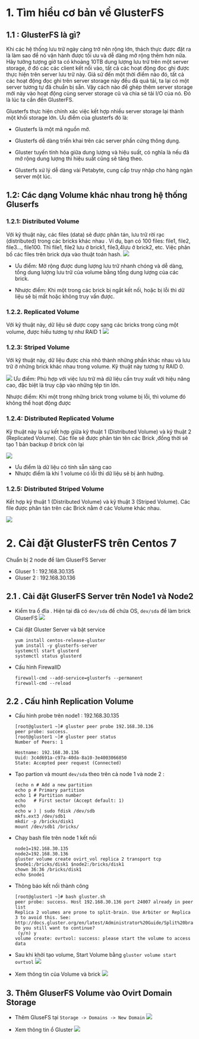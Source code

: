 

# 1. Tìm hiểu cơ bản về GlusterFS

## 1.1 : GlusterFS là gì?
Khi các hệ thống lưu trữ ngày càng trở nên rộng lớn, thách thực được đặt ra là làm sao để nó vận hành được tối ưu và dễ dàng mở rộng thêm hơn nữa. Hãy tưởng tượng giờ ta có khoảng 10TB dung lượng lưu trữ trên một server storage, ở đó các các client kết nối vào, tất cả các hoạt động đọc ghi được thực hiện trên server lưu trữ này. Giả sử đến một thời điểm nào đó, tất cả các hoạt động đọc ghi trên server storage này đều đã quá tải, ta lại có một server tương tự đã chuẩn bị sẵn. Vậy cách nào để ghép thêm server storage mới này vào hoạt động cùng server storage cũ và chia sẻ tải I/O của nó. Đó là lúc ta cần đến GlusterFS.

Glusterfs thực hiện chính xác việc kết hợp nhiều server storage lại thành một khối storage lớn. Ưu điểm của glusterfs đó là:

- Glusterfs là một mã nguồn mở.

-  Glusterfs dễ dàng triển khai trên các server phần cứng thông dụng.

- Gluster tuyến tính hóa giữa dung lượng và hiệu suất, có nghĩa là nếu đã mở rộng dung lượng thì hiệu suất cũng sẽ tăng theo.

 - Glusterfs xử lý dễ dàng vài Petabyte, cung cấp truy nhập cho hàng ngàn server một lúc.


## 1.2: Các dạng Volume khác nhau trong hệ thống Gluserfs

### 1.2.1:  Distributed Volume
Với kỹ thuật này, các files (data) sẽ được phân tán, lưu trữ rời rạc (distributed) trong các bricks khác nhau . Ví dụ, bạn có 100 files: file1, file2, file3…, file100. Thì file1, file2 lưu ở brick1, file3,4lưu ở brick2, etc. Việc phân bố các files trên brick dựa vào thuật toán hash.
![](https://1hosting.com.vn/wp-content/uploads/2017/03/Glusterfs-Distributed-Volume.png)
- Ưu điểm: Mở rộng được dung lượng lưu trữ nhanh chóng và dễ dàng, tổng dung lượng lưu trữ của volume bằng tổng dung lượng của các brick.

- Nhược điểm: Khi một trong các brick bị ngắt kết nối, hoặc bị lỗi thì dữ liệu sẽ bị mất hoặc không truy vấn được.
### 1.2.2. Replicated Volume

Với kỹ thuật này, dữ liệu sẽ được copy sang các bricks trong cùng một volume, được hiểu tương tự như RAID 1
![](https://1hosting.com.vn/wp-content/uploads/2017/03/Glusterfs-Replicated-Volume.png)

### 1.2.3: Striped Volume
Với kỹ thuật này, dữ liệu được chia nhỏ thành những phần khác nhau và lưu trữ ở những brick khác nhau trong volume. Kỹ thuật này tương tự RAID 0.

![](https://1hosting.com.vn/wp-content/uploads/2017/03/Glusterfs-Striped-Volume.png)
Ưu điểm: Phù hợp với việc lưu trữ mà dữ liệu cần truy xuất với hiệu năng cao, đặc biệt là truy cập vào những tệp tin lớn.

Nhược điểm: Khi một trong những brick trong volume bị lỗi, thì volume đó không thể hoạt động được

### 1.2.4: Distributed Replicated Volume

Kỹ thuật này là sự kết hợp giữa kỹ thuật 1 (Distributed Volume) và kỹ thuật 2 (Replicated Volume). Các file sẽ được phân tán tên các Brick ,đồng thời sẽ tạo 1 bản backup ở brick còn lại

![](https://1hosting.com.vn/wp-content/uploads/2017/03/Glusterfs-Distributed-Replicated-Volume.png)

- Ưu điểm là dữ liệu có tính sẵn sàng cao 
- Nhược điểm là khi 1 volume có lỗi thì dữ liệu sẽ bị ảnh hưởng.

### 1.2.5: Distributed Striped Volume
Kết hợp kỹ thuật 1 (Distributed Volume) và kỹ thuật 3 (Striped Volume). Các file được phân tán trên các Brick nằm ở các Volume khác nhau.

![](https://1hosting.com.vn/wp-content/uploads/2017/03/Glusterfs-Distributed-Striped-Volume.png)


# 2. Cài đặt GlusterFS trên Centos 7
Chuẩn bị 2 node để làm GluserFS Server
- Gluser 1 : 192.168.30.135
- Gluser 2 : 192.168.30.136

## 2.1 . Cài đặt GluserFS Server trên Node1 và Node2

- Kiểm tra ổ đĩa . Hiện tại đã có `dev/sda` để chứa OS, `dev/sda` để làm brick GluserFS
![](https://i.imgur.com/JxNcpBU.png)

- Cài đặt Gluster Server và bật service
	```
	yum install centos-release-gluster
	yum install -y glusterfs-server
	systemctl start glusterd
	systemctl status glusterd
	```

- Cấu hình FirewallD
	```
	firewall-cmd --add-service=glusterfs --permanent
	firewall-cmd --reload
	```


## 2.2 . Cấu hình Replication Volume

- Cấu hình probe trên node1 : 192.168.30.135
	```
	[root@gluster1 ~]# gluster peer probe 192.168.30.136
	peer probe: success. 
	[root@gluster1 ~]# gluster peer status
	Number of Peers: 1

	Hostname: 192.168.30.136
	Uuid: 3c4d691a-c97a-40da-8a10-3e4003066850
	State: Accepted peer request (Connected)
	```
-  Tạo partion và mount `dev/sda` theo trên cả node 1 và node 2 :
	```
	(echo n # Add a new partition
	echo p # Primary partition
	echo 1 # Partition number
	echo   # First sector (Accept default: 1)
	echo
	echo w ) | sudo fdisk /dev/sdb
	mkfs.ext3 /dev/sdb1
	mkdir -p /bricks/disk1
	mount /dev/sdb1 /bricks/
	```


- Chạy bash file trên node 1 kết nối
	```
	node1=192.168.30.135
	node2=192.168.30.136
	gluster volume create ovirt_vol replica 2 transport tcp $node1:/bricks/disk1 $node2:/bricks/disk1
	chown 36:36 /bricks/disk1
	echo $node1

	```

- Thông báo kết nối thành công
	```
	[root@gluster1 ~]# bash gluster.sh 
	peer probe: success. Host 192.168.30.136 port 24007 already in peer list
	Replica 2 volumes are prone to split-brain. Use Arbiter or Replica 3 to avoid this. See: 	http://docs.gluster.org/en/latest/Administrator%20Guide/Split%20brain%20and%20ways%20to%20deal%20with%20it/.
	Do you still want to continue?
	 (y/n) y
	volume create: ovrtvol: success: please start the volume to access data
	```

- Sau khi khởi tạo volume, Start Volume bằng `gluster volume start ovrtvol`
![](https://i.imgur.com/AmxEV99.png)

- Xem thông tin của Volume và brick
![](https://i.imgur.com/xm1CXKQ.png)


## 3. Thêm GluserFS Volume vào Ovirt Domain Storage

- Thêm GluseFS tại `Storage -> Domains -> New Domain`
![](https://i.imgur.com/zGvJmfW.png)

- Xem thông tin ổ Gluster
![](https://i.imgur.com/o0Tt283.png)
